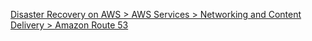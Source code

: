 
[Disaster Recovery on AWS > AWS Services > Networking and Content Delivery > Amazon Route 53](https://disaster-recovery.workshop.aws/en/services/networking/route53.html)
